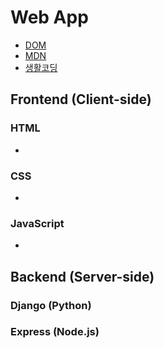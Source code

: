 # Web App
- [DOM](https://upload.wikimedia.org/wikipedia/commons/thumb/5/5a/DOM-model.svg/1920px-DOM-model.svg.png)
- [MDN](https://developer.mozilla.org/en-US/)
- [생활코딩](https://opentutorials.org/course/1)


## Frontend (Client-side)

### HTML 
- 


### CSS
- 


### JavaScript
- 


## Backend (Server-side)
### Django (Python)
### Express (Node.js)
